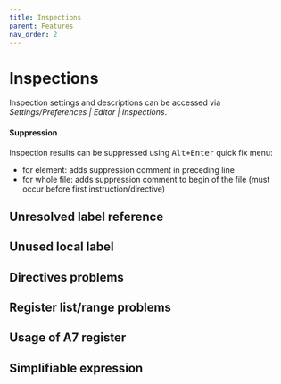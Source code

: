 ```yaml
---
title: Inspections
parent: Features
nav_order: 2
---
```


# Inspections

Inspection settings and descriptions can be accessed via *Settings/Preferences \| Editor \| Inspections*.
                                    
#### Suppression

Inspection results can be suppressed using <kbd>Alt+Enter</kbd> quick fix menu:
- for element: adds suppression comment in preceding line
- for whole file: adds suppression comment to begin of the file (must occur before first instruction/directive)

## Unresolved label reference

## Unused local label

## Directives problems

## Register list/range problems

## Usage of A7 register

## Simplifiable expression

